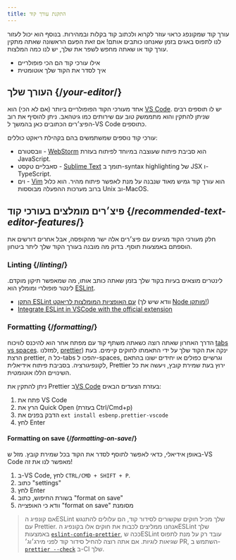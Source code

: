 ```yaml
---
title: התקנת עורך קוד
---
```


<Intro>

עורך קוד שמקונפג כראוי עוזר לקרוא ולכתוב קוד בקלות ובמהירות. בנוסף הוא יכול לעזור לנו לתפוס באגים בזמן שאנחנו כותבים אותם! אם זאת הפעם הראשונה שאתה מתקין עורך קוד או שאתה מחפש לשפר את שלך, יש לנו כמה המלצות.
  
</Intro>

<YouWillLearn>

* אילו עורכי קוד הם הכי פופולריים
* איך לסדר את הקוד שלך אוטומטית

</YouWillLearn>

## העורך שלך {/*your-editor*/}

אחד מעורכי הקוד הפופולריים ביותר (אם לא הכי) הוא [VS Code](https://code.visualstudio.com/). יש לו תוספים רבים שניתן להתקין והוא מתממשק טוב עם שירותים כמו גיטהאב. ניתן להוסיף את רוב הפיצ׳רים הכתובים כאן בהמשך ל-VS Code כתוספים. 

עורכי קוד נוספים שמשתמשים בהם בקהילת ריאקט כוללים:

* וובסטורם - [WebStorm](https://www.jetbrains.com/webstorm/) הוא סביבת פיתוח שעוצבה במיוחד לפיתוח בעזרת JavaScript.
* סאבליים טקסט - [Sublime Text](https://www.sublimetext.com/) תומך ב-syntax highlighting של JSX ו-TypeScript.
* וים - [Vim](https://www.vim.org/) הוא עורך קוד גמיש מאוד שנבנה על מנת לאפשר פיתוח מהיר. הוא כלול ברוב מערכות ההפעלה מבוססות Unix וב-MacOS.  

## פיצ׳רים מומלצים בעורכי קוד {/*recommended-text-editor-features*/}

חלק מעורכי הקוד מגיעים עם פיצ׳רים אלה ישר מהקופסה, אבל אחרים דורשים את הוספתם באמצעות תוסף. בדוק מה מובנה בעורך הקוד שלך ליתר ביטחון.

### Linting {/*linting*/}

לינטרים מוצאים בעיות בקוד שלך בזמן שאתה כותב אותו, מה שמאפשר תיקון מוקדם. לינטר פופולרי ומומלץ הוא [ESLint](https://eslint.org/). 

* [התקן ESLint עם האופציות המומלצות לריאקט](https://www.npmjs.com/package/eslint-config-react-app) (וודא שיש לך [Node מותקן!](https://nodejs.org/en/download/current/))
* [Integrate ESLint in VSCode with the official extension](https://marketplace.visualstudio.com/items?itemName=dbaeumer.vscode-eslint)

### Formatting {/*formatting*/}

הדרך האחרון שאתה רוצה כשאתה משתף קוד עם מפתח אחר הוא להיכנס לוויכוח [tabs vs spaces](https://www.google.com/search?q=tabs+vs+spaces). למזלנו, [prettier](https://prettier.io/)) ינקה את הקוד שלך על ידי התאמתו לחוקים קיימים. בעת הרצת prettier, כל ה-tabs יהפכו ל-spaces, וגרשיים כפולים או יחידים ישונו בהתאם לקונפיגורציה. בסביבת פיתוח אידיאלית, Prettier ירוץ בעת שמירת קובץ, ויעשה את כל השינויים הללו אוטומטית.

ניתן להתקין את Prettier ב[VS Code](https://marketplace.visualstudio.com/items?itemName=esbenp.prettier-vscode) בעזרת הצעדים הבאים:

1. פתח את VS Code
2. הרץ את Quick Open (בעזרת Ctrl/Cmd+p)
3. הדבק בפנים את `ext install esbenp.prettier-vscode` 
4. לחץ Enter

#### Formatting on save {/*formatting-on-save*/}

באופן אידיאלי, כדאי לאפשר לתוסף לסדר את הקוד בכל שמירת קובץ. מזל ש-VS Code מאפשר לנו את זה!

1. ב-VS Code, לחץ `CTRL/CMD + SHIFT + P`. 
2. כתוב "settings"
3. לחץ Enter
4. בשורת החיפוש, כתוב "format on save"
5. וודא כי האופצייה "format on save" מסומנת

> אם קונפיג הESLint שלך מכיל חוקים שקשורים לסידור קוד, הם עלולים להתנגש עם Prettier. אנחנו ממליצים לכבות את חוקים אלו בקונפיג הESLint שלך באמצעות [`eslint-config-prettier`](https://github.com/prettier/eslint-config-prettier), ככה שESLint עובד רק על מנת לתפוס שגיאות לוגיות. אם אתה רוצה להחיל סידור קוד לפני מירג׳וג׳ PR, השתמש ב-[`prettier --check`](https://prettier.io/docs/en/cli.html#--check) ב-CI שלך.
